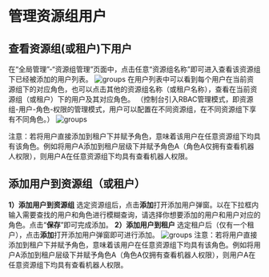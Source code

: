 # 管理资源组用户

## 查看资源组(或租户)下用户
在“全局管理”-“资源组管理”页面中，点击任意“资源组名称”即可进入查看该资源组下已经被添加的用户列表。
![groups](https://docimages.blob.core.chinacloudapi.cn/images/Console/group/V3resource6.png)
在用户列表中可以看到每个用户在当前资源组下的对应角色，也可以点击其他的资源组名称（或租户名称），查看在当前资源组（或租户）下的用户及其对应角色。
（控制台引入RBAC管理模式，即资源组-用户-角色-权限的管理模式，用户可以配置在不同资源组，在不同资源组下享有不同角色。）
![groups](https://docimages.blob.core.chinacloudapi.cn/images/Console/group/V3resource7.png)

注意：若将用户直接添加到租户下并赋予角色，意味着该用户在任意资源组下均具有该角色。例如将用户A添加到租户层级下并赋予角色A（角色A仅拥有查看机器人权限），则用户A在任意资源组下均具有查看机器人权限。

## 添加用户到资源组（或租户）
**1）添加用户到资源组**
选定资源组后，点击**添加**打开添加用户弹窗。以在下拉框内输入需要查找的用户和角色进行模糊查询，请选择你想要添加的用户和用户对应的角色。点击“**保存**”即可完成添加。
**2）添加用户到租户**
选定租户后（仅有一个租户），点击**添加**打开添加用户弹窗即可进行添加。
![groups](https://docimages.blob.core.chinacloudapi.cn/images/Console/group/V3resource8.png)
注意：若将用户直接添加到租户下并赋予角色，意味着该用户在任意资源组下均具有该角色。例如将用户A添加到租户层级下并赋予角色A（角色A仅拥有查看机器人权限），则用户A在任意资源组下均具有查看机器人权限。
